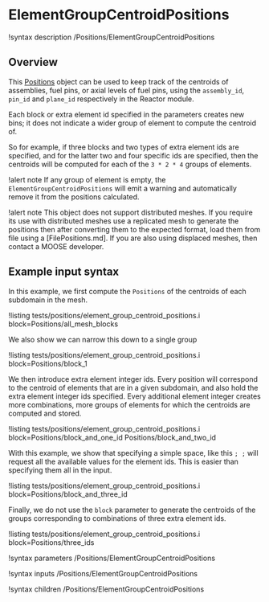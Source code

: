 # ElementGroupCentroidPositions

!syntax description /Positions/ElementGroupCentroidPositions

## Overview

This [Positions](syntax/Positions/index.md) object can be used to keep track of the centroids of
assemblies, fuel pins, or axial levels of fuel pins, using the `assembly_id`, `pin_id` and `plane_id`
respectively in the Reactor module.

Each block or extra element id specified in the parameters creates new
bins; it does not indicate a wider group of element to compute the centroid of.

So for example, if three blocks and two types of extra element ids are specified,
and for the latter two and four specific ids are specified, then the centroids will be computed for
each of the `3 * 2 * 4` groups of elements.

!alert note
If any group of element is empty, the `ElementGroupCentroidPositions` will emit a warning
and automatically remove it from the positions calculated.

!alert note
This object does not support distributed meshes. If you require its use with distributed meshes
use a replicated mesh to generate the positions then after converting them to the expected format,
load them from file using a [FilePositions.md].
If you are also using displaced meshes, then contact a MOOSE developer.

## Example input syntax

In this example, we first compute the `Positions` of the centroids of each subdomain in the mesh.

!listing tests/positions/element_group_centroid_positions.i block=Positions/all_mesh_blocks

We also show we can narrow this down to a single group

!listing tests/positions/element_group_centroid_positions.i block=Positions/block_1

We then introduce extra element integer ids. Every position will correspond to the centroid of
elements that are in a given subdomain, and also hold the extra element integer ids specified.
Every additional element integer creates more combinations, more groups of elements for which the
centroids are computed and stored.

!listing tests/positions/element_group_centroid_positions.i block=Positions/block_and_one_id Positions/block_and_two_id

With this example, we show that specifying a simple space, like this `; ;` will request all
the available values for the element ids. This is easier than specifying them all in the input.

!listing tests/positions/element_group_centroid_positions.i block=Positions/block_and_three_id

Finally, we do not use the `block` parameter to generate the centroids of the groups
corresponding to combinations of three extra element ids.

!listing tests/positions/element_group_centroid_positions.i block=Positions/three_ids

!syntax parameters /Positions/ElementGroupCentroidPositions

!syntax inputs /Positions/ElementGroupCentroidPositions

!syntax children /Positions/ElementGroupCentroidPositions

